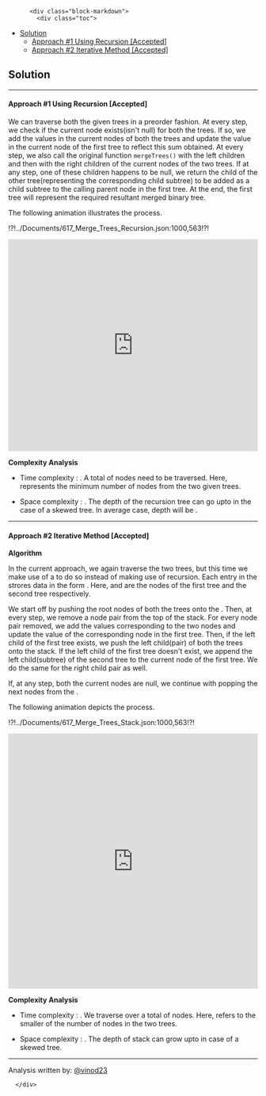 <div class="article-body">
        
          <div class="block-markdown">
            <div class="toc">
<ul>
<li><a href="#solution">Solution</a><ul>
<li><a href="#approach-1-using-recursion-accepted">Approach #1 Using Recursion [Accepted]</a></li>
<li><a href="#approach-2-iterative-method-accepted">Approach #2 Iterative Method [Accepted]</a></li>
</ul>
</li>
</ul>
</div>
<h2 id="solution">Solution</h2>
<hr>
<h4 id="approach-1-using-recursion-accepted">Approach #1 Using Recursion [Accepted]</h4>
<p>We can traverse both the given trees in a preorder fashion. At every step, we check if the current node exists(isn't null) for both the trees. If so, we add the values in the current nodes of both the trees and update the value in the current node of the first tree to reflect this sum obtained. At every step, we also call the original function <code>mergeTrees()</code> with the left children and then with the right children of the current nodes of the two trees. If at any step, one of these children happens to be null, we return the child of the other tree(representing the corresponding child subtree) to be added as a child subtree to the calling parent node in the first tree. At the end, the first tree will represent the required resultant merged binary tree.</p>
<p>The following animation illustrates the process.</p>
<p>!?!../Documents/617_Merge_Trees_Recursion.json:1000,563!?!</p>
<iframe src="https://leetcode.com/playground/d9nZDPEJ/shared" frameborder="0" name="d9nZDPEJ" width="100%" height="428"></iframe>

<p><strong>Complexity Analysis</strong></p>
<ul>
<li>
<p>Time complexity : <script type="math/tex; mode=display">O(m)</script>. A total of <script type="math/tex; mode=display">m</script> nodes need to be traversed. Here, <script type="math/tex; mode=display">m</script> represents the minimum number of nodes from the two given trees.</p>
</li>
<li>
<p>Space complexity : <script type="math/tex; mode=display">O(m)</script>. The depth of the recursion tree can go upto <script type="math/tex; mode=display">m</script> in the case of a skewed tree. In average case, depth will be <script type="math/tex; mode=display">O(logm)</script>.</p>
</li>
</ul>
<hr>
<h4 id="approach-2-iterative-method-accepted">Approach #2 Iterative Method [Accepted]</h4>
<p><strong>Algorithm</strong></p>
<p>In the current approach, we again traverse the two trees, but this time we make use of a <script type="math/tex; mode=display">stack</script> to do so instead of making use of recursion. Each entry in the <script type="math/tex; mode=display">stack</script> strores data in the form <script type="math/tex; mode=display">[node_{tree1}, node_{tree2}]</script>. Here, <script type="math/tex; mode=display">node_{tree1}</script> and <script type="math/tex; mode=display">node_{tree2}</script> are the nodes of the first tree and the second tree respectively.</p>
<p>We start off by pushing the root nodes of both the trees onto the <script type="math/tex; mode=display">stack</script>. Then, at every step, we remove a node pair from the top of the stack. For every node pair removed, we add the values corresponding to the two nodes and update the value of the corresponding node in the first tree. Then, if the left child of the first tree exists, we push the left child(pair) of both the trees onto the stack. If the left child of the first tree doesn't exist, we append the left child(subtree) of the second tree to the current node of the first tree. We do the same for the right child pair as well. </p>
<p>If, at any step, both the current nodes are null, we continue with popping the next nodes from the <script type="math/tex; mode=display">stack</script>.</p>
<p>The following animation depicts the process.</p>
<p>!?!../Documents/617_Merge_Trees_Stack.json:1000,563!?!</p>
<iframe src="https://leetcode.com/playground/v2TK7i2x/shared" frameborder="0" name="v2TK7i2x" width="100%" height="515"></iframe>

<p><strong>Complexity Analysis</strong></p>
<ul>
<li>
<p>Time complexity : <script type="math/tex; mode=display">O(n)</script>. We traverse over a total of <script type="math/tex; mode=display">n</script> nodes. Here, <script type="math/tex; mode=display">n</script> refers to the smaller of the number of nodes in the two trees.</p>
</li>
<li>
<p>Space complexity : <script type="math/tex; mode=display">O(n)</script>. The depth of stack can grow upto <script type="math/tex; mode=display">n</script> in case of a skewed tree.</p>
</li>
</ul>
<hr>
<p>Analysis written by: <a href="https://leetcode.com/vinod23">@vinod23</a></p>
          </div>
        
      </div>